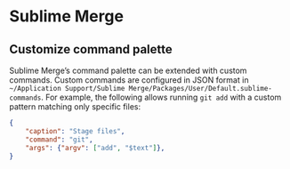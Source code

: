 # Sublime Merge

## Customize command palette

Sublime Merge’s command palette can be extended with custom commands. Custom commands are configured in JSON format in `~/Application Support/Sublime Merge/Packages/User/Default.sublime-commands`. For example, the following allows running `git add` with a custom pattern matching only specific files:

```json
{
	"caption": "Stage files",
	"command": "git",
	"args": {"argv": ["add", "$text"]},
}
```
